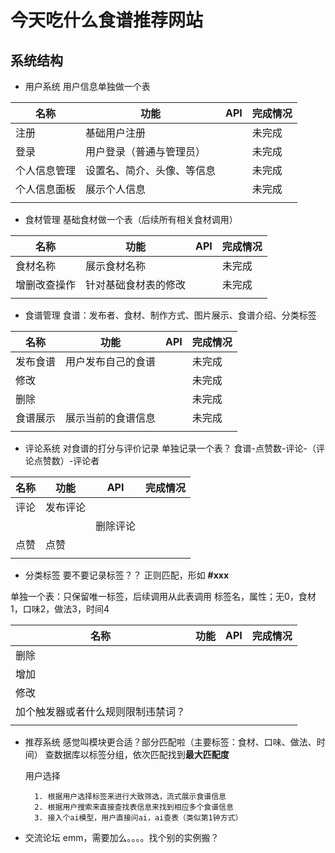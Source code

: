 # 今天吃什么食谱推荐网站

## 系统结构

- 用户系统
用户信息单独做一个表

| 名称 | 功能 | API | 完成情况 |
| ---- | ---- | ---- | ---- |
| 注册 | 基础用户注册 |  | 未完成 |
| 登录 | 用户登录（普通与管理员） |  | 未完成 |
| 个人信息管理 | 设置名、简介、头像、等信息 |  | 未完成 |
| 个人信息面板 | 展示个人信息 |  | 未完成 |
|  |  |  |  |

- 食材管理
基础食材做一个表（后续所有相关食材调用）

| 名称 | 功能 | API | 完成情况 |
| ---- | ---- | ---- | ---- |
| 食材名称 | 展示食材名称 |  | 未完成 |
| 增删改查操作 | 针对基础食材表的修改 |  | 未完成 |
|  |  |  |  |

- 食谱管理
食谱：发布者、食材、制作方式、图片展示、食谱介绍、分类标签

| 名称 | 功能 | API | 完成情况 |
| ---- | ---- | ---- | ---- |
| 发布食谱 | 用户发布自己的食谱 |  | 未完成 |
| 修改 |  |  | 未完成 |
| 删除 |  |  | 未完成 |
| 食谱展示 | 展示当前的食谱信息 |  | 未完成 |
|  |  |  |  |

- 评论系统
对食谱的打分与评价记录
单独记录一个表？
食谱-点赞数-评论-（评论点赞数）-评论者

| 名称 | 功能 | API | 完成情况 |
| ---- | ---- | ---- | ---- |
| 评论 | 发布评论 |  |  |
|  |  | 删除评论 |  |
| 点赞 | 点赞 |  |  |
|  |  |  |  |

- 分类标签
要不要记录标签？？
正则匹配，形如 **#xxx**

单独一个表：只保留唯一标签，后续调用从此表调用
标签名，属性；无0，食材1，口味2，做法3，时间4

| 名称 | 功能 | API | 完成情况 |
| ---- | ---- | ---- | ---- |
| 删除 |  |  |  |
| 增加 |  |  |  |
| 修改 |  |  |  |
| 加个触发器或者什么规则限制违禁词？ |  |  |  |
|  |  |  |  |

- 推荐系统
感觉叫模块更合适？部分匹配啦（主要标签：食材、口味、做法、时间）
查数据库以标签分组，依次匹配找到**最大匹配度**

    用户选择
    
        1. 根据用户选择标签来进行大致筛选，流式展示食谱信息
        2. 根据用户搜索来直接查找表信息来找到相应多个食谱信息
        3. 接入个ai模型，用户直接问ai，ai查表（类似第1钟方式）

- 交流论坛
emm，需要加么。。。。找个别的实例搬？
